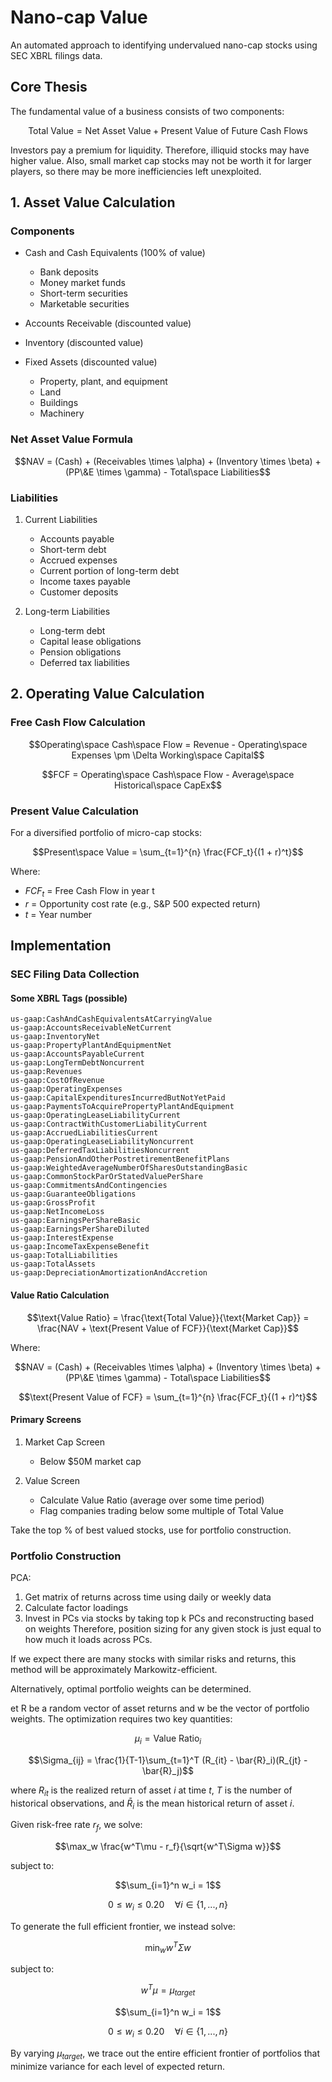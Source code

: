 # Nano-cap Value

An automated approach to identifying undervalued nano-cap stocks using SEC XBRL filings data.

## Core Thesis

The fundamental value of a business consists of two components:

```math
\text{Total Value} = \text{Net Asset Value} + \text{Present Value of Future Cash Flows}
```

Investors pay a premium for liquidity. Therefore, illiquid stocks may have higher value. Also, small market cap stocks may not be worth it for larger players, so there may be more inefficiencies left unexploited.

## 1. Asset Value Calculation

### Components
- Cash and Cash Equivalents (100% of value)
  - Bank deposits
  - Money market funds
  - Short-term securities
  - Marketable securities

- Accounts Receivable (discounted value)
- Inventory (discounted value)
- Fixed Assets (discounted value)
  - Property, plant, and equipment
  - Land
  - Buildings
  - Machinery

### Net Asset Value Formula

```math
NAV = (Cash) + (Receivables \times \alpha) + (Inventory \times \beta) + (PP\&E \times \gamma) - Total\space Liabilities
```

### Liabilities
1. Current Liabilities
   - Accounts payable
   - Short-term debt
   - Accrued expenses
   - Current portion of long-term debt
   - Income taxes payable
   - Customer deposits

2. Long-term Liabilities
   - Long-term debt
   - Capital lease obligations
   - Pension obligations
   - Deferred tax liabilities

## 2. Operating Value Calculation

### Free Cash Flow Calculation

```math
Operating\space Cash\space Flow = Revenue - Operating\space Expenses \pm \Delta Working\space Capital
```

```math
FCF = Operating\space Cash\space Flow - Average\space Historical\space CapEx
```

### Present Value Calculation
For a diversified portfolio of micro-cap stocks:

```math
Present\space Value = \sum_{t=1}^{n} \frac{FCF_t}{(1 + r)^t}
```

Where:
- $FCF_t$ = Free Cash Flow in year t
- $r$ = Opportunity cost rate (e.g., S&P 500 expected return)
- $t$ = Year number

## Implementation

### SEC Filing Data Collection

#### Some XBRL Tags (possible)
```
us-gaap:CashAndCashEquivalentsAtCarryingValue
us-gaap:AccountsReceivableNetCurrent
us-gaap:InventoryNet
us-gaap:PropertyPlantAndEquipmentNet
us-gaap:AccountsPayableCurrent
us-gaap:LongTermDebtNoncurrent
us-gaap:Revenues
us-gaap:CostOfRevenue
us-gaap:OperatingExpenses
us-gaap:CapitalExpendituresIncurredButNotYetPaid
us-gaap:PaymentsToAcquirePropertyPlantAndEquipment
us-gaap:OperatingLeaseLiabilityCurrent
us-gaap:ContractWithCustomerLiabilityCurrent
us-gaap:AccruedLiabilitiesCurrent
us-gaap:OperatingLeaseLiabilityNoncurrent
us-gaap:DeferredTaxLiabilitiesNoncurrent
us-gaap:PensionAndOtherPostretirementBenefitPlans
us-gaap:WeightedAverageNumberOfSharesOutstandingBasic
us-gaap:CommonStockParOrStatedValuePerShare
us-gaap:CommitmentsAndContingencies
us-gaap:GuaranteeObligations
us-gaap:GrossProfit
us-gaap:NetIncomeLoss
us-gaap:EarningsPerShareBasic
us-gaap:EarningsPerShareDiluted
us-gaap:InterestExpense
us-gaap:IncomeTaxExpenseBenefit
us-gaap:TotalLiabilities
us-gaap:TotalAssets
us-gaap:DepreciationAmortizationAndAccretion
```

#### Value Ratio Calculation

```math
\text{Value Ratio} = \frac{\text{Total Value}}{\text{Market Cap}} = \frac{NAV + \text{Present Value of FCF}}{\text{Market Cap}}
```

Where:
```math
NAV = (Cash) + (Receivables \times \alpha) + (Inventory \times \beta) + (PP\&E \times \gamma) - Total\space Liabilities
```

```math
\text{Present Value of FCF} = \sum_{t=1}^{n} \frac{FCF_t}{(1 + r)^t}
```

#### Primary Screens

1. Market Cap Screen
   - Below $50M market cap

2. Value Screen
   - Calculate Value Ratio (average over some time period)
   - Flag companies trading below some multiple of Total Value

Take the top % of best valued stocks, use for portfolio construction.

### Portfolio Construction

PCA:
  1. Get matrix of returns across time using daily or weekly data
  2. Calculate factor loadings
  3. Invest in PCs via stocks by taking top k PCs and reconstructing based on weights
Therefore, position sizing for any given stock is just equal to how much it loads across PCs.

If we expect there are many stocks with similar risks and returns, this method will be approximately Markowitz-efficient.


Alternatively, optimal portfolio weights can be determined.

et R be a random vector of asset returns and w be the vector of portfolio weights. The optimization requires two key quantities:

```math
\mu_i = \text{Value Ratio}_i
```
```math
\Sigma_{ij} = \frac{1}{T-1}\sum_{t=1}^T (R_{it} - \bar{R}_i)(R_{jt} - \bar{R}_j)
```

where $R_{it}$ is the realized return of asset $i$ at time $t$, $T$ is the number of historical observations, and $\bar{R}_i$ is the mean historical return of asset $i$.

Given risk-free rate $r_f$, we solve:

```math
\max_w \frac{w^T\mu - r_f}{\sqrt{w^T\Sigma w}}
```

subject to:
```math
\sum_{i=1}^n w_i = 1
```
```math
0 \leq w_i \leq 0.20 \quad \forall i \in \{1,...,n\}
```

To generate the full efficient frontier, we instead solve:

```math
\min_w w^T\Sigma w
```

subject to:
```math
w^T\mu = \mu_{target}
```
```math
\sum_{i=1}^n w_i = 1
```
```math
0 \leq w_i \leq 0.20 \quad \forall i \in \{1,...,n\}
```

By varying $\mu_{target}$, we trace out the entire efficient frontier of portfolios that minimize variance for each level of expected return.
